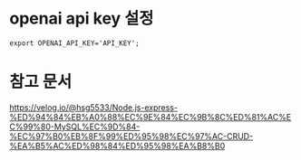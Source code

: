 # openai api key 설정

```
export OPENAI_API_KEY='API_KEY';
```

# 참고 문서

https://velog.io/@hsg5533/Node.js-express-%ED%94%84%EB%A0%88%EC%9E%84%EC%9B%8C%ED%81%AC%EC%99%80-MySQL%EC%9D%84-%EC%97%B0%EB%8F%99%ED%95%98%EC%97%AC-CRUD-%EA%B5%AC%ED%98%84%ED%95%98%EA%B8%B0
